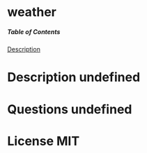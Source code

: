 # weather
  ##### Table of Contents
  [Description]('#Description')
  # Description undefined
  # Questions undefined
  # License MIT


